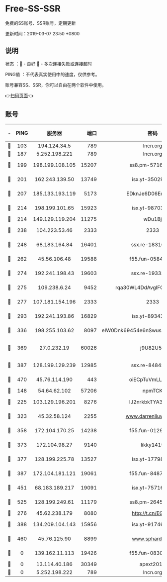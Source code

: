 # Free-SS-SSR

免费的SS账号、SSR账号，定期更新

更新时间：2019-03-07 23:50 +0800

## 说明

状态     ：🙂 - 良好 🙁 - 多次连接失败或连接超时

PING值   ：不代表真实使用中的速度，仅供参考。

账号兼容SS、SSR，你可以自由在两个软件中使用。

👉[扫码页面](https://liesauer.github.io/Free-SS-SSR/)👈

## 账号

|-|PING|服务器|端口|密码|加密方式|区域|
|:----:|:----:|:-----:|-----:|:----:|:----:|:----:|
|🙂|103|194.124.34.5|789|lncn.org|rc4|JP|
|🙂|187|5.252.198.221|789|lncn.org|rc4|JP|
|🙂|199|198.199.108.105|15207|ss8.pm-57164721|aes-256-cfb|US|
|🙂|201|162.243.139.50|13749|isx.yt-35029494|aes-256-cfb|US|
|🙂|207|185.133.193.119|5173|EDknJe6D06EoWDaw|aes-256-cfb|US|
|🙂|214|198.199.101.65|15923|isx.yt-98703063|aes-256-cfb|US|
|🙂|214|149.129.119.204|11275|wDu1Bj|rc4-md5|HK|
|🙂|238|104.223.53.46|2333|2333|aes-256-cfb|US|
|🙂|248|68.183.164.84|16401|ssx.re-18316811|aes-256-cfb|US|
|🙂|262|45.56.106.48|19588|f55.fun-05844532|aes-256-cfb|US|
|🙂|274|192.241.198.43|19603|ssx.re-19333093|aes-256-cfb|US|
|🙂|275|109.238.6.24|9452|rqa30WL4DdAvgIFG6Fs3znzTa|aes-256-cfb|FR|
|🙂|277|107.181.154.196|2333|2333|aes-256-cfb|US|
|🙂|293|192.241.193.86|16829|isx.yt-89343714|aes-256-cfb|US|
|🙂|336|198.255.103.62|8097|eIW0Dnk69454e6nSwuspv9DmS201tQ0D|aes-256-cfb|US|
|🙂|369|27.0.232.19|60026|j9U82U53|xchacha20-ietf-poly1305|HK|
|🙂|387|128.199.129.239|12985|ssx.re-84845857|aes-256-cfb|SG|
|🙂|470|45.76.114.190|443|oiECpTuVmLLxk4Ts|aes-256-cfb|AU|
|🙂|148|54.64.62.102|57206|npmTCK|rc4-md5|JP|
|🙂|225|103.129.196.201|8276|lJ2nrkbkTYA30wv0|aes-256-cfb|US|
|🙂|323|45.32.58.124|2255|www.darrenliuwei.com|aes-256-cfb|JP|
|🙂|358|172.104.170.25|14238|f55.fun-01292218|aes-256-cfb|SG|
|🙂|373|172.104.98.27|9140|likky1415|aes-256-cfb|JP|
|🙂|377|128.199.225.78|13527|isx.yt-17798772|aes-256-cfb|SG|
|🙂|387|172.104.181.121|19061|f55.fun-84870600|aes-256-cfb|SG|
|🙂|451|68.183.189.217|19091|isx.yt-75716228|aes-256-cfb|SG|
|🙂|525|128.199.249.61|11179|ss8.pm-26454231|aes-256-cfb|SG|
|🙁|276|45.62.238.179|8080|http://t.cn/EGJIyrl|rc4-md5|CA|
|🙁|388|134.209.104.143|15956|isx.yt-91746156|aes-256-cfb|SG|
|🙁|460|45.76.125.90|8899|www.sphard.com|aes-256-cfb|AU|
|🙁|0|139.162.11.113|19426|f55.fun-08309291|aes-256-cfb|SG|
|🙁|0|13.114.40.186|30349|apext2019|chacha20|JP|
|🙁|0|5.252.198.222|789|lncn.org|rc4|JP|
